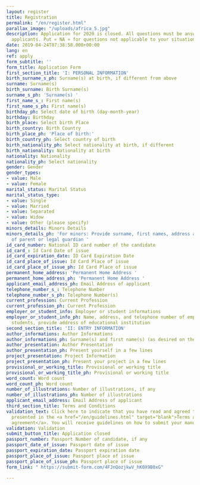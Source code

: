 ```yaml
---
layout: register
title: Registration
permalink: "/en/register.html"
parallax_image: "/uploads/africa_5.jpg"
description: Application for 2020 is closed. All questions must be answered by the
  applicants. Put « NA » for questions not applicable to your situation.
date: 2019-04-24T07:38:58.000+00:00
lang: en
ref: apply
form_subtitle: ''
form_title: Application Form
first_section_title: 'I: PERSONAL INFORMATION'
birth_surname_s_ph: Surname(s) at birth, if different from above
surname: Surname(s)
birth_surname: Birth Surname(s)
surname_s_ph: 'Surname(s) '
first_name_s_: First name(s)
first_name_s_ph: First name(s)
birthday_ph: Select date of birth (day-month-year)
birthday: Birthday
birth_place: Select birth Place
birth_country: Birth Country
birth_place_ph: 'Place of birth:'
birth_country_ph: Select country of birth
birth_nationality_ph: Select nationality at birth, if different
birth_nationality: Nationality at birth
nationality: Nationality
nationality_ph: Select nationality
gender: Gender
gender_types:
- value: Male
- value: Female
marital_status: Marital Status
marital_status_type:
- value: Single
- value: Married
- value: Separated
- value: Widow
- value: Other (please specify)
minors_details: Minors Details
minors_details_ph: 'For minors: Provide surname, first names, address and nationality
  of parent or legal guardian '
id_card_number: National ID card number of the candidate
id_card_: Id Card Date of issue
id_card_expiration_date: ID Card Expiration Date
id_card_place_of_issue: Id Card Place of issue
id_card_place_of_issue_ph: Id Card Place of issue
permanent_home_address: 'Permanent Home Address '
permanent_home_address_ph: 'Permanent Home Address '
applicant_email_address_ph: Email Address of applicant
telephone_number_s_: Telephone Number
telephone_number_s_ph: Telephone Number(s)
current_profession: Current Profession
current_profession_ph: Current Profession
employer_or_student_info: Employer or student informations
employer_or_student_info_ph: Name, address, and telephone number of employer. For
  students, provide address of educational institution
second_section_title: 'II: ENTRY INFORMATION'
author_informations: Author Informations
author_informations_ph: Surname(s) and first name(s) (as desired on the manuscript)
author_presentation: Author Presentation
author_presentation_ph: Present yourself in a few lines
project_presentation: Project Information
project_presentation_ph: Present your project in a few lines
provisional_or_working_title: Provisional or working title
provisional_or_working_title_ph: Provisional or working title
word_count: Word count
word_count_ph: Word count
number_of_illustrations: Number of illustrations, if any
number_of_illustrations_ph: Number of illustrations
applicant_email_address: Email Address of applicant
third_section_title: Terms and Conditions
validation_text: Click here to indicate that you have read and agreed to the terms
  presented in the <a href="/en/guidelines.html" target="blank">Terms and Conditions
  agreement</a>. You will receive guidelines on how to submit your manuscript.
validation: Validation
submit_button_title: Application closed
passport_number: Passport Number of candidate, if any
passport_date_of_issue: Passport date of issue
passport_expiration_date: Passport expiration date
passport_place_of_issue: Passport place of issue
passport_place_of_issue_ph: Passport place of issue
form_link: " https://submit-form.com/4FJnQozjkwV_hK0X9B0xG"

---
```

